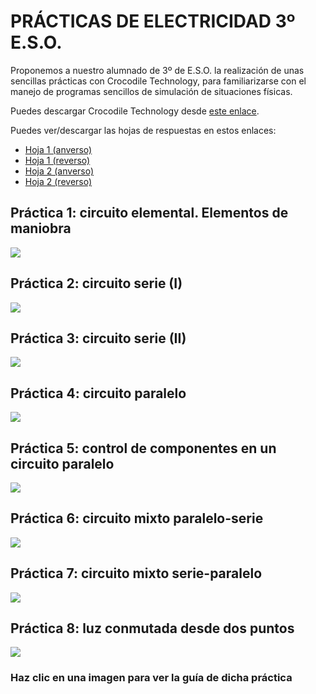 # PRÁCTICAS DE ELECTRICIDAD 3º E.S.O.

Proponemos a nuestro alumnado de 3º de E.S.O. la realización de unas sencillas prácticas con Crocodile Technology, para familiarizarse con el manejo de programas sencillos de simulación de situaciones físicas.

Puedes descargar Crocodile Technology desde [este enlace](https://mega.nz/#!WB9DWJgY!42RwtjEhRjiRDeBIMDXtk3PYmDmsGy_arkmXCMFQyMk).

Puedes ver/descargar las hojas de respuestas en estos enlaces:

- [Hoja 1 (anverso)](h1a.pdf)
- [Hoja 1 (reverso)](h1r.pdf)
- [Hoja 2 (anverso)](h2a.pdf)
- [Hoja 2 (reverso)](h2r.pdf)


## Práctica 1: circuito elemental. Elementos de maniobra

[![](imágenes/p1.png)](p1.pdf "Haz clic para ver la guía de la práctica")

## Práctica 2: circuito serie (I)
[![](imágenes/p2.png)](p2.pdf "Haz clic para ver la guía de la práctica")

## Práctica 3: circuito serie (II)
[![](imágenes/p3.png)](p3.pdf "Haz clic para ver la guía de la práctica")

## Práctica 4: circuito paralelo
[![](imágenes/p4.png)](p4.pdf "Haz clic para ver la guía de la práctica")

## Práctica 5: control de componentes en un circuito paralelo
[![](imágenes/p5.png)](p5.pdf "Haz clic para ver la guía de la práctica")

## Práctica 6: circuito mixto paralelo-serie
[![](imágenes/p6.png)](p6.pdf "Haz clic para ver la guía de la práctica")

## Práctica 7: circuito mixto serie-paralelo
[![](imágenes/p7.png)](p7.pdf "Haz clic para ver la guía de la práctica")

## Práctica 8: luz conmutada desde dos puntos
[![](imágenes/p8.png)](p8.pdf "Haz clic para ver la guía de la práctica")

### Haz clic en una imagen para ver la guía de dicha práctica
